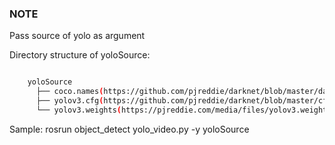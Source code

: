 ### NOTE
Pass source of yolo as argument

Directory structure of yoloSource:

```bash

    yoloSource
      ├── coco.names(https://github.com/pjreddie/darknet/blob/master/data/coco.names)
      ├── yolov3.cfg(https://github.com/pjreddie/darknet/blob/master/cfg/yolov3.cfg)
      └── yolov3.weights(https://pjreddie.com/media/files/yolov3.weights)

```

Sample: rosrun object_detect yolo_video.py -y yoloSource

